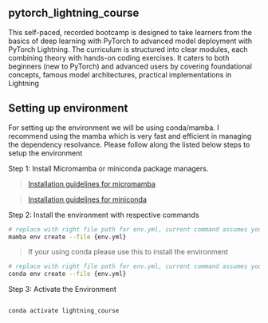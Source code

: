 ## pytorch_lightning_course

This self-paced, recorded bootcamp is designed to take learners from the basics of deep learning with PyTorch to advanced model deployment with PyTorch Lightning. The curriculum is structured into clear modules, each combining theory with hands-on coding exercises. It caters to both beginners (new to PyTorch) and advanced users by covering foundational concepts, famous model architectures, practical implementations in Lightning

## Setting up environment 

For setting up the environment we will be using conda/mamba. I recommend using the mamba which is very fast and efficient in managing the dependency resolvance. Please follow along the listed below steps to setup the environment 

Step 1: Install Micromamba or miniconda package managers.
> [Installation guidelines for micromamba](https://mamba.readthedocs.io/en/latest/installation/micromamba-installation.html)

> [Installation guidelines for miniconda](https://www.anaconda.com/docs/getting-started/miniconda/install)


Step 2: Install the environment with respective commands 
```bash
# replace with right file path for env.yml, current command assumes your in the root directory 
mamba env create --file {env.yml} 

```

> If your using conda please use this to install the environment 

```bash
# replace with right file path for env.yml, current command assumes your in the root directory 
conda env create --file {env.yml}
```

Step 3: Activate the Environment 

```bash

conda activate lightning_course

```